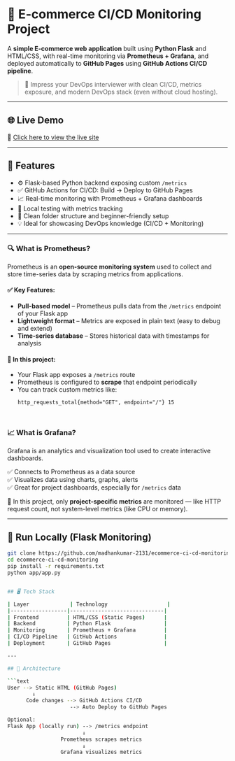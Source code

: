 # 🛒 E-commerce CI/CD Monitoring Project

A **simple E-commerce web application** built using **Python Flask** and HTML/CSS, with real-time monitoring via **Prometheus + Grafana**, and deployed automatically to **GitHub Pages** using **GitHub Actions CI/CD pipeline**.

> 🚀 Impress your DevOps interviewer with clean CI/CD, metrics exposure, and modern DevOps stack (even without cloud hosting).

---

## 🌐 Live Demo

🔗 [Click here to view the live site](https://madhankumar-2131.github.io/ecommerce-ci-cd-monitoring/)

---

## 📌 Features

- ⚙️ Flask-based Python backend exposing custom `/metrics`
- ✅ GitHub Actions for CI/CD: Build → Deploy to GitHub Pages
- 📈 Real-time monitoring with Prometheus + Grafana dashboards
- 🧪 Local testing with metrics tracking
- 📁 Clean folder structure and beginner-friendly setup
- 💡 Ideal for showcasing DevOps knowledge (CI/CD + Monitoring)

---


### 🔍 What is Prometheus?

Prometheus is an **open-source monitoring system** used to collect and store time-series data by scraping metrics from applications.

#### ✅ Key Features:
- **Pull-based model** – Prometheus pulls data from the `/metrics` endpoint of your Flask app
- **Lightweight format** – Metrics are exposed in plain text (easy to debug and extend)
- **Time-series database** – Stores historical data with timestamps for analysis

#### 📌 In this project:
- Your Flask app exposes a `/metrics` route
- Prometheus is configured to **scrape** that endpoint periodically
- You can track custom metrics like:
  ```text
  http_requests_total{method="GET", endpoint="/"} 15



### 📈 What is Grafana?

Grafana is an analytics and visualization tool used to create interactive dashboards.

✅ Connects to Prometheus as a data source  
✅ Visualizes data using charts, graphs, alerts  
✅ Great for project dashboards, especially for `/metrics` data  

🧠 In this project, only **project-specific metrics** are monitored — like HTTP request count, not system-level metrics (like CPU or memory).

---

## 🧪 Run Locally (Flask Monitoring)

```bash
git clone https://github.com/madhankumar-2131/ecommerce-ci-cd-monitoring.git
cd ecommerce-ci-cd-monitoring
pip install -r requirements.txt
python app/app.py


## 🖥️ Tech Stack

| Layer             | Technology                   |
|------------------|------------------------------|
| Frontend         | HTML/CSS (Static Pages)      |
| Backend          | Python Flask                 |
| Monitoring       | Prometheus + Grafana         |
| CI/CD Pipeline   | GitHub Actions               |
| Deployment       | GitHub Pages                 |

---

## 🚦 Architecture

```text
User --> Static HTML (GitHub Pages)
        ↓
      Code changes --> GitHub Actions CI/CD
                    --> Auto Deploy to GitHub Pages

Optional:
Flask App (locally run) --> /metrics endpoint
                        ↓
                 Prometheus scrapes metrics
                        ↓
                 Grafana visualizes metrics
